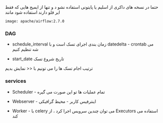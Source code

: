 حتما در نسخه های داکری از اسلیم یا پایتونی استفاده نشو د و تنها از ایمیج هایی که فقط ایر فلو دارند استفاده شود مانند 

    image: apache/airflow:2.7.0

### DAG 
+ schedule_interval زمان بندی اجرای تسک است و با datedelta - crontab می شه تنظیم کنیم

+ start_date تاریخ شروع تسک

ترتیب اجام تسک ها را می تونیم با << نمایش بدیم

### services 
+ Scheduler - تمام عملیات ها تو این صورت می گیره

+ Webserver - اینترفیس کاربر  - محیط گرافیکی

+ Worker - با celery می توان چندین سرویس اجرا کرد ، از Executors استفاده می کند
